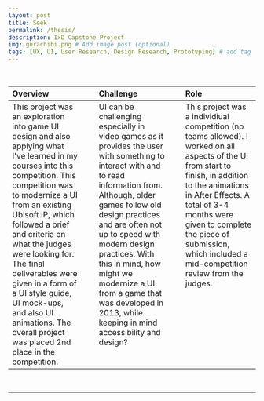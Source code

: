 ```yaml
---
layout: post
title: Seek
permalink: /thesis/
description: IxD Capstone Project
img: gurachibi.png # Add image post (optional)
tags: [UX, UI, User Research, Design Research, Prototyping] # add tag
---
```


<br>

<table>
<colgroup>
<col width="30%" />
<col width="5%" />
<col width="30%" />
<col width="5%" />
<col width="30%" />
</colgroup>
<thead>
<tr align="left">
<th>Overview</th>
<th></th>
<th>Challenge</th>
<th></th>
<th>Role</th>
</tr>
</thead>
  
<tbody>

<tr>
<td markdown="span" style="vertical-align: top; text-align: left;">This project was an exploration into game UI design and also applying what I've learned in my courses into this competition. This competition was to modernize a UI from an existing Ubisoft IP, which followed a brief and criteria on what the judges were looking for. The final deliverables were given in a form of a UI style guide, UI mock-ups, and also UI animations. The overall project was placed 2nd place in the competition.</td>

<td></td>

<td markdown="span" style="vertical-align: top; text-align: left;">UI can be challenging especially in video games as it provides the user with something to interact with and to read information from. Although, older games follow old design practices and are often not up to speed with modern design practices. With this in mind, how might we modernize a UI from a game that was developed in 2013, while keeping in mind accessibility and design?</td>

<td></td>

<td markdown="span" style="vertical-align: top; text-align: left;">This project was a individiual competition (no teams allowed). I worked on all aspects of the UI from start to finish, in addition to the animations in After Effects. A total of 3-4 months were given to complete the piece of submission, which included a mid-competition review from the judges.</td>

</tr>

</tbody>
</table>

<br>

<hr>

<br>
